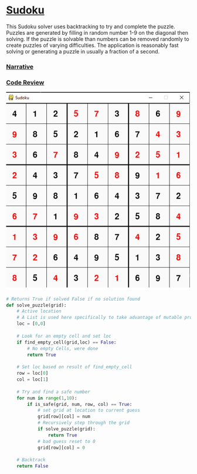 # [Sudoku](https://github.com/petepeg/PySudoku)

This Sudoku solver uses backtracking to try and complete the puzzle. Puzzles are generated by filling in random number 1-9 on the diagonal then solving. If the puzzle is solvable than numbers can be removed randomly to create puzzles of varying difficulties. The application is reasonably fast solving or generating a puzzle in usually a fraction of a second.

### [Narrative](./sudoku_narrative)
### [Code Review](https://youtu.be/HtFitHg4fDM)

![SudoKu](/PySudoku/Sudoku.png)

```python
# Returns True if solved False if no solution found
def solve_puzzle(grid):
    # Active location
    # A List is used here specifically to take advantage of mutable properties of lists in python and their leaky scope
    loc = [0,0]
    
    # Look for an empty cell and set loc
    if find_empty_cell(grid,loc) == False:
        # No empty Cells, were done
        return True
    
    # Set loc based on result of find_empty_cell
    row = loc[0]
    col = loc[1]
    
    # Try and find a safe number
    for num in range(1,10):
        if is_safe(grid, num, row, col) == True:
            # set grid at location to current guess
            grid[row][col] = num
            # Recursively step through the grid
            if solve_puzzle(grid):
                return True
            # bad guess reset to 0
            grid[row][col] = 0
    
    # Backtrack
    return False
```
